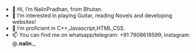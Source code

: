 - 👋 Hi, I’m NalinPradhan, from Bhutan.
- 👀 I’m interested in playing Guitar, reading Novels and developing websites!
- 🌱 I’m proficient in C++,Javascript,HTML,CSS.
- 📫 You can find me on whatsapp/telegram: +91 7908618599, instagram: @__.nalin.___

<!---
NalinPradhan/NalinPradhan is a ✨ special ✨ repository because its `README.md` (this file) appears on your GitHub profile.
You can click the Preview link to take a look at your changes.
--->
